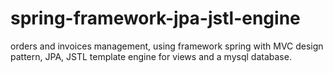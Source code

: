 # spring-framework-jpa-jstl-engine

orders and invoices management, using framework spring with MVC design pattern, JPA, JSTL template engine for views and a mysql database.
